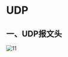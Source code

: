 UDP
===

一、UDP报文头
---

![11](https://img-blog.csdn.net/20171228174603943?watermark/2/text/aHR0cDovL2Jsb2cuY3Nkbi5uZXQvY2hpbmFfamVmZmVyeQ==/font/5a6L5L2T/fontsize/400/fill/I0JBQkFCMA==/dissolve/70/gravity/SouthEast)